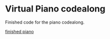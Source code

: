 # Virtual Piano codealong

Finished code for the piano codealong.

[finished piano](https://piano.nology.io/)
